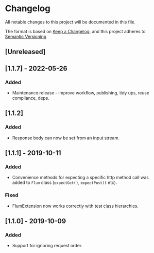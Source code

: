 # Changelog
All notable changes to this project will be documented in this file.

The format is based on [Keep a Changelog](https://keepachangelog.com/en/1.0.0/),
and this project adheres to [Semantic Versioning](https://semver.org/spec/v2.0.0.html).

## [Unreleased]

## [1.1.7] - 2022-05-26
### Added
- Maintenance release - improve workflow, publishing, tidy ups, reuse compliance, deps.

## [1.1.2]
### Added
- Response body can now be set from an input stream.

## [1.1.1] - 2019-10-11
### Added
- Convenience methods for expecting a specific http method call was added to `Flum` class
(`expectGet()`, `expectPost()` etc).
### Fixed
- FlumExtension now works correctly with test class hierarchies.

## [1.1.0] - 2019-10-09
### Added
- Support for ignoring request order.
